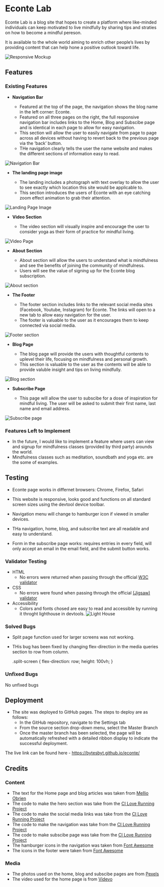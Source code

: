 # Econte Lab

Econte Lab is a blog site that hopes to create a platform where like-minded individuals can keep motivated to live mindfully by sharing tips and straties on how to become a mindful pereson.

It is available to the whole world aiming to enrich other people’s lives by providing content that can help hone a positive outlook toward life.

![Responsive Mockup](assets/docs/econte_mockup.png)

## Features 

### Existing Features

- __Navigation Bar__

  - Featured at the top of the page, the navigation shows the blog name in the left corner: Econte.
  - Featured on all three pages on the right, the full responsive navigation bar includes links to the Home, Blog and Subscibe page and is identical in each page to allow for easy navigation.
  - This section will allow the user to easily navigate from page to page across all devices without having to revert back to the previous page via the ‘back’ button.
  - THe navigation clearly tells the user the name website and makes the different sections of information easy to read.


 ![Navigation Bar](assets/docs/econte_nav.png)

- __The landing page image__

  - The landing includes a photograph with text overlay to allow the user to see exactly which location this site would be applicable to. 
  - This section introduces the users of Econte with an eye catching zoom effect animation to grab their attention.

 ![Landing Page Image](assets/docs/econte_landing.png)

- __Video Section__

  - The video section will visually inspire and encourage the user to consider yoga as their form of practice for mindful living.

![Video Page](assets/docs/econte_video.png)

- __About Section__

  - About section will allow the users to understand what is mindfulness and see the benefits of joining the community of mindfulness. 
  - Users will see the value of signing up for the Econte blog subscription.

![About section](assets/docs/econte_about.png)

- __The Footer__ 

  - The footer section includes links to the relevant social media sites (Facebook, Youtube, Instagram) for Econte. The links will open to a new tab to allow easy navigation for the user. 
  - The footer is valuable to the user as it encourages them to keep connected via social media.

![Footer section](assets/docs/econte_footer.png)

- __Blog Page__

  - The blog page will provide the users with thoughtful contents to uplevel their life, focusing on mindfulness and personal growth.
  - This section is valuable to the user as the contents will be able to provide valuble insight and tips on living mindfully.

![Blog section](assets/docs/econte_blog02.png)

- __Subscribe Page__

  - This page will allow the user to subscibe for a dose of inspiration for mindful living. The user will be asked to submit their first name, last name and email address. 

![Subscribe page](assets/docs/econte_subscribe.png)

### Features Left to Implement

- In the future, I would like to implement a feature where users can view and signup for mindfulness classes (provided by third party) arounds the world.
- Mindfulness classes such as meditation, soundbath and yoga etc. are the some of examples.

## Testing

 - Econte page works in differnet browsers: Chrome, Firefox, Safari 

 - This website is responsive, looks good and functions on all standard screen sizes using the devtool device toolbar.

 - Navigation menu will change to hamburger icon if viewed in smaller devices.

 - THa navigation, home, blog, and subscribe text are all readable and easy to understand.

 - Form in the subscribe page works: requires entries in every field, will only accept an email in the email field,  and the submit button works.

### Validator Testing 

- HTML
  - No errors were returned when passing through the official [W3C validator](https://validator.w3.org/nu/?doc=https%3A%2F%2Fcode-institute-org.github.io%2Flove-running-2.0%2Findex.html)
- CSS
  - No errors were found when passing through the official [(Jigsaw) validator](https://jigsaw.w3.org/css-validator/validator?uri=https%3A%2F%2Fvalidator.w3.org%2Fnu%2F%3Fdoc%3Dhttps%253A%252F%252Fcode-institute-org.github.io%252Flove-running-2.0%252Findex.html&profile=css3svg&usermedium=all&warning=1&vextwarning=&lang=en#css)
- Accessibility
  - Colors and fonts chosed are easy to read and accessible by running it throght lighthouse in devtools.
![Light House](assets/docs/econte_lighthouse.png)

### Solved Bugs
 
 - Split page function used for larger screens was not working.

 - THis bug has been fixed by changing flex-direction in the media queries section to row from column.

   .split-screen {
    flex-direction: row;
    height: 100vh;
  }

 ### Unfixed Bugs

No unfixed bugs

## Deployment

- The site was deployed to GitHub pages. The steps to deploy are as follows: 
  - In the GitHub repository, navigate to the Settings tab 
  - From the source section drop-down menu, select the Master Branch
  - Once the master branch has been selected, the page will be automatically refreshed with a detailed ribbon display to indicate the successful deployment. 

The live link can be found here - https://bytesbyt.github.io/econte/


## Credits

### Content 

- The text for the Home page and blog articles was taken from [Mellio Obrien](https://melliobrien.com/)
- The code to make the hero section was take from the [CI Love Running Project](https://learn.codeinstitute.net/courses/course-v1:CodeInstitute+LRFX101+2023_Q2/courseware/e805068059af42af87681032aa64053f/1da6ad13213740f1855a51d30a2375b1/)
- The code to make the social media links was take from the [CI Love Running Project](https://learn.codeinstitute.net/courses/course-v1:CodeInstitute+LRFX101+2023_Q2/courseware/e805068059af42af87681032aa64053f/1da6ad13213740f1855a51d30a2375b1/)
- The code to make the navigation was take from the [CI Love Running Project](https://learn.codeinstitute.net/courses/course-v1:CodeInstitute+LRFX101+2023_Q2/courseware/e805068059af42af87681032aa64053f/1da6ad13213740f1855a51d30a2375b1/)
- The code to make subscibe page was take from the [CI Love Running Project](https://learn.codeinstitute.net/courses/course-v1:CodeInstitute+LRFX101+2023_Q2/courseware/e805068059af42af87681032aa64053f/1da6ad13213740f1855a51d30a2375b1/)
- The hamburger icons in the navigation was taken from [Font Awesome](https://fontawesome.com/)
- The icons in the footer were taken from [Font Awesome](https://fontawesome.com/)


### Media

- The photos used on the home, blog and subscibe pages are from [Pexels](https://www.pexels.com/)
- The video used for the home page is from [Videvo](https://www.videvo.net/)


